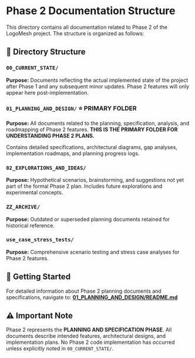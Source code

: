 
# Phase 2 Documentation Structure

This directory contains all documentation related to Phase 2 of the LogoMesh project. The structure is organized as follows:

## 📁 Directory Structure

### `00_CURRENT_STATE/`
**Purpose:** Documents reflecting the actual implemented state of the project after Phase 1 and any subsequent minor updates. Phase 2 features will only appear here post-implementation.

### `01_PLANNING_AND_DESIGN/` ⭐ **PRIMARY FOLDER**
**Purpose:** All documents related to the planning, specification, analysis, and roadmapping of Phase 2 features. **THIS IS THE PRIMARY FOLDER FOR UNDERSTANDING PHASE 2 PLANS.**

Contains detailed specifications, architectural diagrams, gap analyses, implementation roadmaps, and planning progress logs.

### `02_EXPLORATIONS_AND_IDEAS/`
**Purpose:** Hypothetical scenarios, brainstorming, and suggestions not yet part of the formal Phase 2 plan. Includes future explorations and experimental concepts.

### `ZZ_ARCHIVE/`
**Purpose:** Outdated or superseded planning documents retained for historical reference.

### `use_case_stress_tests/`
**Purpose:** Comprehensive scenario testing and stress case analyses for Phase 2 features.

## 🎯 Getting Started

For detailed information about Phase 2 planning documents and specifications, navigate to:
**[01_PLANNING_AND_DESIGN/README.md](01_PLANNING_AND_DESIGN/README.md)**

## ⚠️ Important Note

Phase 2 represents the **PLANNING AND SPECIFICATION PHASE**. All documents describe intended features, architectural designs, and implementation plans. No Phase 2 code implementation has occurred unless explicitly noted in `00_CURRENT_STATE/`.
